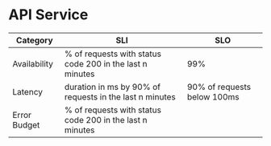 # API Service

| Category       | SLI                                                                | SLO                                                                                                           |
| -------------- | -----                                                              | ------------------------------------------------------------------------------------------------------------- |
| Availability   | % of requests with status code 200 in the last n minutes           | 99%                                                                                                           |
| Latency        | duration in ms by 90% of requests in the last n minutes            | 90% of requests below 100ms                                                                                   |
| Error Budget   | % of requests with status code 200 in the last n minutes 
